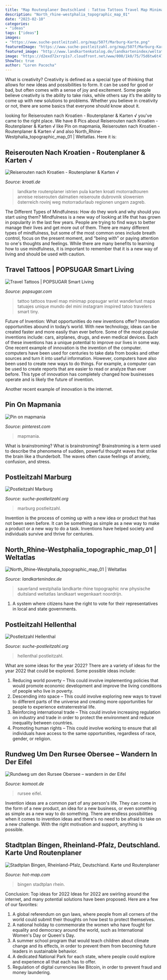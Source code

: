 ```yaml
---
title: "Map Routenplaner Deutschland : Tattoo Tattoos Travel Map Minimap Popsugar Wrist Wanderlust Mapa Tatuajes Unique Mundo Del Mini Instagram Inspired Tatoo Travelers Smart Tiny"
description: "North_rhine-westphalia_topographic_map_01"
date: "2023-02-10"
categories:
- "ideas"
tags: ["ideas"]
images:
- "https://www.suche-postleitzahl.org/map/507f/Marburg-Karte.png"
featuredImage: "https://www.suche-postleitzahl.org/map/507f/Marburg-Karte.png"
featured_image: "http://www.landkartenkatalog.de/landkartenindex/weltatlas/2014/07/North_Rhine-Westphalia_topographic_map_01.jpg"
image: "https://d2exd72xrrp1s7.cloudfront.net/www/000/1k0/75/75d6tw6t478oc02ldjap3djm1wc89uel-uhi512425/0?width=768&amp;height=576&amp;crop=true"
ShowToc: true
author: "Loren Pacocha"
---
```



What is creativity?
Creativity is defined as a special type of thinking that allows for new ideas and possibilities to form. It can be used for good or bad, but often comes with a sense of joy and excitement. Some people believe creativity is the ability to take risks, while others say it’s the ability to come up with new solutions to problems. Whether you believe in creativity or not, there are some basics that everyone should know about it.

	

		
looking for Reiserouten nach Kroatien - Routenplaner &amp; Karten √ you've came to the right place. We have 8 Pics about Reiserouten nach Kroatien - Routenplaner &amp; Karten √ like Pin on mapmania, Reiserouten nach Kroatien - Routenplaner &amp; Karten √ and also North_Rhine-Westphalia_topographic_map_01 | Weltatlas. Here it is:
		
    
## Reiserouten Nach Kroatien - Routenplaner &amp; Karten √

<img loading=lazy src="https://cdn.kroati.de/images/uploads/info/anreise/auto/routen/anreiseroute-kroatien_karte.jpg" onerror="this.onerror=null;this.src='https://tse4.mm.bing.net/th?id=OIP.k6SxIdLBsuZLT8p740FuNwHaJO&amp;pid=15.1';" alt="Reiserouten nach Kroatien - Routenplaner &amp; Karten √">

_Source: kroati.de_

>landkarte routenplaner istrien pula karten kroati motorradtouren anreise reiserouten dalmatien reiseroute dubrovnik slowenien österreich rovinj weg motorradurlaub regionen ungarn zagreb. 

	

The Different Types of Mindfulness: How do they work and why should you start using them?
Mindfulness is a new way of looking at life that has grown in popularity in the last few years. People are trying to find ways to better manage their lives and get more out of them. There are many different types of mindfulness, but some of the most common ones include breath control, focus on the present moment, and “being with” or paying attention to one's thoughts and feelings. While there are many benefits to learning how to use mindfulness, it is important to remember that it is a new way of living and should be used with caution.

    
## Travel Tattoos | POPSUGAR Smart Living

<img loading=lazy src="http://media3.popsugar-assets.com/files/2015/04/28/795/n/1922398/543ebd064e92b7ce_11084821_100889460242491_843216631_nnjWtEc.xxxlarge.jpg" onerror="this.onerror=null;this.src='https://tse3.mm.bing.net/th?id=OIP.339v3UBaYtg21lrUorkiUQHaHa&amp;pid=15.1';" alt="Travel Tattoos | POPSUGAR Smart Living">

_Source: popsugar.com_

>tattoo tattoos travel map minimap popsugar wrist wanderlust mapa tatuajes unique mundo del mini instagram inspired tatoo travelers smart tiny. 

	

Future of Invention: What opportunities do new inventions offer?
Innovation opportunities abound in today’s world. With new technology, ideas can be created faster and more easily than ever before. Some of the most popular inventions include: cars, airplanes, drugs, and even medical devices. Each of these inventions has a unique potential to improve our lives in some way. 
One recent example of innovation is the invention of the computer. computers have been used for centuries to take data from books and other sources and turn it into useful information. However, computers have also been used to create new ways to do things. For example, a computer can be used to create reports that are easier to read or analyze than ever before. This type of innovation has completely changed how businesses operate and is likely the future of invention. 

Another recent example of innovation is the internet.

    
## Pin On Mapmania

<img loading=lazy src="https://i.pinimg.com/originals/b7/c3/8a/b7c38aba225469908d0a4ab989f45211.png" onerror="this.onerror=null;this.src='https://tse1.mm.bing.net/th?id=OIP.fUvXJTZL2MjggF7k-vnFEAHaJ6&amp;pid=15.1';" alt="Pin on mapmania">

_Source: pinterest.com_

>mapmania. 

	

What is brainstroming?
What is brainstroming? Brainstroming is a term used to describe the phenomena of sudden, powerful thought waves that strike the brain like a thunderbolt. The waves often cause feelings of anxiety, confusion, and stress.

    
## Postleitzahl Marburg

<img loading=lazy src="https://www.suche-postleitzahl.org/map/507f/Marburg-Karte.png" onerror="this.onerror=null;this.src='https://tse2.mm.bing.net/th?id=OIP.PPrYpQ0cepdb9_RSH9SOaAAAAA&amp;pid=15.1';" alt="Postleitzahl Marburg">

_Source: suche-postleitzahl.org_

>marburg postleitzahl. 

	

Invention is the process of coming up with a new idea or product that has not been seen before. It can be something as simple as a new way to make a product or a new way to do a task. Inventions have helped society and individuals survive and thrive for centuries.

    
## North_Rhine-Westphalia_topographic_map_01 | Weltatlas

<img loading=lazy src="http://www.landkartenkatalog.de/landkartenindex/weltatlas/2014/07/North_Rhine-Westphalia_topographic_map_01.jpg" onerror="this.onerror=null;this.src='https://tse2.mm.bing.net/th?id=OIP.Joz6bOKgtoGaPXFmAHsEoQHaHR&amp;pid=15.1';" alt="North_Rhine-Westphalia_topographic_map_01 | Weltatlas">

_Source: landkartenindex.de_

>sauerland westphalia landkarte rhine topographic nrw physische duitsland weltatlas landkaart wegenkaart noordrijn. 

	

1. A system where citizens have the right to vote for their representatives in local and state governments.

    
## Postleitzahl Hellenthal

<img loading=lazy src="https://www.suche-postleitzahl.org/map/46d4/Hellenthal-Karte.png" onerror="this.onerror=null;this.src='https://tse4.mm.bing.net/th?id=OIP.vmGQ5tL__OeDRahD_4GV_gAAAA&amp;pid=15.1';" alt="Postleitzahl Hellenthal">

_Source: suche-postleitzahl.org_

>hellenthal postleitzahl. 

	

What are some ideas for the year 2022?
There are a variety of ideas for the year 2022 that could be explored. Some possible ideas include: 
1. Reducing world poverty – This could involve implementing policies that would promote economic development and improve the living conditions of people who live in poverty. 
2. Descending into space – This could involve exploring new ways to travel to different parts of the universe and creating more opportunities for people to experience extraterrestrial life. 
3. Reinforcing international trade – This could involve increasing regulation on industry and trade in order to protect the environment and reduce inequality between countries. 
4. Promoting human rights – This could involve working to ensure that all individuals have access to the same opportunities, regardless of race, gender, or religion.

    
## Rundweg Um Den Rursee Obersee – Wandern In Der Eifel

<img loading=lazy src="https://d2exd72xrrp1s7.cloudfront.net/www/000/1k0/75/75d6tw6t478oc02ldjap3djm1wc89uel-uhi512425/0?width=768&amp;height=576&amp;crop=true" onerror="this.onerror=null;this.src='https://tse4.mm.bing.net/th?id=OIP.Fj7otcLZViBzpn315it1mAHaFj&amp;pid=15.1';" alt="Rundweg um den Rursee Obersee – wandern in der Eifel">

_Source: komoot.de_

>rursee eifel. 

	

Invention ideas are a common part of any person's life. They can come in the form of a new product, an idea for a new business, or even something as simple as a new way to do something. There are endless possibilities when it comes to invention ideas and there's no need to be afraid to take on a new challenge. With the right motivation and support, anything is possible.

    
## Stadtplan Bingen, Rheinland-Pfalz, Deutschland. Karte Und Routenplaner

<img loading=lazy src="http://hot-map.com/images/tn/Stadtplan-Bingen-5860.jpg" onerror="this.onerror=null;this.src='https://tse3.mm.bing.net/th?id=OIP.yYx5TKONKxl_VE7FhqedjAHaKw&amp;pid=15.1';" alt="Stadtplan Bingen, Rheinland-Pfalz, Deutschland. Karte und Routenplaner">

_Source: hot-map.com_

>bingen stadtplan rhein. 

	

Conclusion: Top ideas for 2022
Ideas for 2022 are swirling around the internet, and many potential solutions have been proposed. Here are a few of our favorites: 
1. A global referendum on gun laws, where people from all corners of the world could submit their thoughts on how best to protect themselves. 
2. A national holiday to commemorate the women who have fought for equality and democracy around the world, such as International Women's Day or Queen's Day. 
3. A summer school program that would teach children about climate change and its effects, in order to prevent them from becoming future leaders in sustainable behavior. 
4. A dedicated National Park for each state, where people could explore and experience all that each has to offer. 
5. Regulation of digital currencies like Bitcoin, in order to prevent fraud and money laundering.

